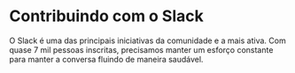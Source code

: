 # Contribuindo com o Slack
O Slack é uma das principais iniciativas da comunidade e a mais ativa. Com quase 7 mil pessoas inscritas, precisamos manter um esforço constante para manter a conversa fluindo de maneira saudável.
